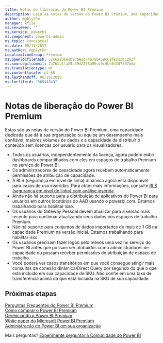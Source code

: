 ```yaml
---
title: Notas de liberação do Power BI Premium
description: Leia as notas de versão do Power BI Premium, uma capacidade dedicada para sua organização ou equipe.
author: mgblythe
manager: kfile
ms.reviewer: ''
ms.service: powerbi
ms.component: powerbi-admin
ms.topic: conceptual
ms.date: 09/11/2017
ms.author: mgblythe
LocalizationGroup: Premium
ms.openlocfilehash: 52c6293bacb2cae1d74a7a0459c61fe3c3bc201f
ms.sourcegitcommit: 2a7bbb1fa24a49d2278a90cb0c4be543d7267bda
ms.translationtype: HT
ms.contentlocale: pt-BR
ms.lasthandoff: 06/26/2018
ms.locfileid: "36944343"
---
```

# <a name="power-bi-premium-release-notes"></a>Notas de liberação do Power BI Premium
Estas são as notas de versão do Power BI Premium, uma capacidade dedicada que dá à sua organização ou equipe um desempenho mais confiável, maiores volumes de dados e a capacidade de distribuir o conteúdo sem licenças por usuário para os visualizadores.

* Todos os usuários, independentemente da licença, agora podem exibir dashboards compartilhados com eles em espaços de trabalho Premium no serviço do Power BI.
* Os administradores de capacidade agora recebem automaticamente permissões de atribuição de capacidade.
* A RLS (segurança em nível de linha) dinâmica agora está disponível para casos de uso inseridos. Para obter mais informações, consulte [RLS (segurança em nível de linha) com análise inserida](developer/embedded-row-level-security.md).
* Ainda não há suporte para a distribuição de aplicativos do Power BI para usuários em outros locatários do AAD usando o powerbi.com. Estamos trabalhando para habilitar isso.
* Os usuários do Gateway Pessoal devem atualizar para a versão mais recente para continuar atualizando seus dados nos espaços de trabalho Premium.
* Não há suporte para conjuntos de dados importados de mais de 1 GB na capacidade Premium na versão inicial. Estamos trabalhando para habilitar isso.
* Os usuários precisam fazer logon pelo menos uma vez no serviço do Power BI antes que possam ser atribuídos como administradores de capacidade ou possam receber permissões de atribuição de espaço de trabalho.
* Você poderá ver casos transitórios em que você consegue atingir mais consultas de conexão dinâmica/Direct Query por segundo do que o que está incluído em sua capacidade de SKU. Não confie em uma taxa de transferência acima da que está incluída na SKU de sua capacidade.

## <a name="next-steps"></a>Próximas etapas
[Perguntas Frequentes do Power BI Premium](service-premium-faq.md)  
[Como comprar o Power BI Premium](service-admin-premium-purchase.md)  
[Gerenciando o Power BI Premium](service-admin-premium-manage.md)  
[White paper do Microsoft Power BI Premium](https://aka.ms/pbipremiumwhitepaper)  
[Administração do Power BI em sua organização](service-admin-administering-power-bi-in-your-organization.md)  

Mais perguntas? [Experimente perguntar à Comunidade do Power BI](https://community.powerbi.com/)


